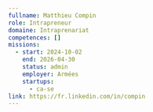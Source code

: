 ```yaml
---
fullname: Matthieu Compin
role: Intrapreneur
domaine: Intraprenariat
competences: []
missions:
  - start: 2024-10-02
    end: 2026-04-30
    status: admin
    employer: Armées
    startups:
      - ca-se
link: https://fr.linkedin.com/in/compin
---
```

